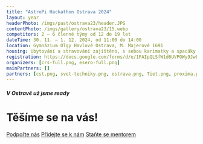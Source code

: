 ```yaml
---
title: "AstroPi Hackathon Ostrava 2024"
layout: year
headerPhoto: /imgs/past/ostrava23/header.JPG
contentPhoto: /imgs/gallery/ostrava23/15.webp
competitors: 2 – 6 členné týmy od 12 do 19 let
dateTime: 30. 11. – 1. 12. 2024, od 11:00 do 14:00
location: Gymnázium Olgy Havlové Ostrava, M. Majerové 1691
housing: Ubytování a stravování zajištěno, s sebou karimatky a spacáky
registration: https://docs.google.com/forms/d/e/1FAIpQLSfW1d6UVPOWy9JwBgU-BxYCM3KRuUlgM_iEfWodFn0daaMs1A/viewform
organizers: [crs-full.png, esero-full.png]
mainPartners: []
partners: [cst.png, svet-techniky.png, ostrava.png, Tiet.png, proxima.png]
---
```


##### V Ostravě už jsme ready
# Těšíme se na vás!

<div class="section-row">
    <a href="/zapojte-se/spoluprace" class="primary-button">Podpořte nás</a>
    <a href="/zapojte-se/organizator" class="primary-button">Přidejte se k nám</a>
    <a href="/zapojte-se/mentor" class="primary-button">Staňte se mentorem</a>
</div>